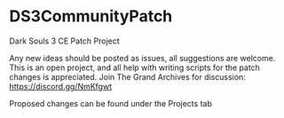 # DS3CommunityPatch
Dark Souls 3 CE Patch Project

Any new ideas should be posted as issues, all suggestions are welcome.
This is an open project, and all help with writing scripts for the patch changes is appreciated.
Join The Grand Archives for discussion: https://discord.gg/NmKfgwt

Proposed changes can be found under the Projects tab
